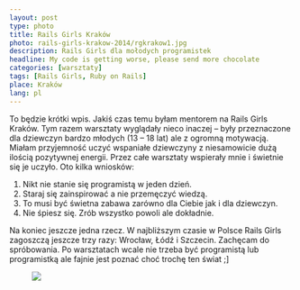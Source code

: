```yaml
---
layout: post
type: photo
title: Rails Girls Kraków
photo: rails-girls-krakow-2014/rgkrakow1.jpg
description: Rails Girls dla mołodych programistek
headline: My code is getting worse, please send more chocolate
categories: [warsztaty]
tags: [Rails Girls, Ruby on Rails]
place: Kraków
lang: pl
---
```


To będzie krótki wpis. Jakiś czas temu byłam mentorem na Rails Girls Kraków. Tym razem warsztaty wyglądały nieco inaczej – były przeznaczone dla dziewczyn bardzo młodych (13 – 18 lat) ale z ogromną motywacją. Miałam przyjemność uczyć wspaniałe dziewczyny z niesamowicie dużą ilością pozytywnej energii. Przez całe warsztaty wspierały mnie i świetnie się je uczyło. Oto kilka wniosków:

1. Nikt nie stanie się programistą w jeden dzień.
2. Staraj się zainspirować a nie przemęczyć wiedzą.
3. To musi być świetna zabawa zarówno dla Ciebie jak i dla dziewczyn.
4. Nie śpiesz się. Zrób wszystko powoli ale dokładnie.

Na koniec jeszcze jedna rzecz. W najbliższym czasie w Polsce Rails Girls zagoszczą jeszcze trzy razy: Wrocław, Łódź i Szczecin. Zachęcam do spróbowania. Po warsztatach wcale nie trzeba być programistą lub programistką ale fajnie jest poznać choć trochę ten świat ;]

<figure>
  <a href="{{ site.baseurl_root }}/images/rails-girls-krakow-2014/rgkrakow1.jpg"><img src="{{ site.baseurl_root }}/images/rails-girls-krakow-2014/rgkrakow1.jpg"></a>
</figure>
